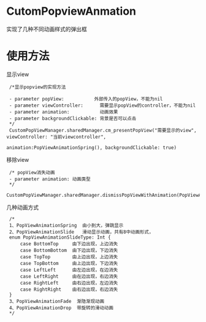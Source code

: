 # CutomPopviewAnmation
实现了几种不同动画样式的弹出框
# 使用方法

显示view

     /*显示popview的实现方法
     
     - parameter popView:           外部传入的popView，不能为nil
     - parameter viewController:      需要显示popView的controller，不能为nil
     - parameter animation:           动画效果
     - parameter backgroundClickable: 背景是否可以点击
     */
     CustomPopViewManager.sharedManager.cm_presentPopView("需要显示的view", viewController: "当前viewcontroller", 
                                                          animation:PopViewAnimationSpring(), backgroundClickable: true)

移除view

     /* popView消失动画
     - parameter animation: 动画类型
     */
     CustomPopViewManager.sharedManager.dismissPopViewWithAnimation(PopViewAnimationSpring())

几种动画方式

     /* 
     1、PopViewAnimationSpring  由小到大，弹跳显示
     2、PopViewAnimationSlide   滑动显示动画，共有8中动画形式，
     enum PopViewAnimationSlideType: Int {
         case BottomTop     由下边出现，上边消失
         case BottomBottom  由下边出现，下边消失
         case TopTop        由上边出现，上边消失
         case TopBottom     由上边出现，下边消失 
         case LeftLeft      由左边出现，在边消失
         case LeftRight     由在边出现，右边消失
         case RightLeft     由右边出现，左边消失
         case RightRight    由右边出现，右边消失
     }
     3、PopViewAnimationFade  渐隐渐现动画
     4、PopViewAnimationDrop  带旋转的滑动动画
     */

